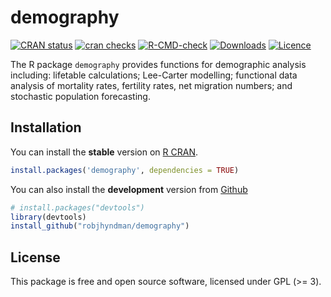 
<!-- README.md is generated from README.Rmd. Please edit that file -->

# demography

<!-- badges: start -->

[![CRAN
status](https://www.r-pkg.org/badges/version/demography)](https://cran.r-project.org/package=demography)
[![cran
checks](https://badges.cranchecks.info/worst/demography.svg)](https://cran.r-project.org/web/checks/check_results_demography.html)
[![R-CMD-check](https://github.com/robjhyndman/demography/actions/workflows/R-CMD-check.yaml/badge.svg)](https://github.com/robjhyndman/demography/actions/workflows/R-CMD-check.yaml)
[![Downloads](https://cranlogs.r-pkg.org/badges/demography)](https://cran.r-project.org/package=demography)
[![Licence](https://img.shields.io/badge/licence-GPL--3-blue.svg)](https://www.gnu.org/licenses/gpl-3.0.en.html)
<!-- badges: end -->

The R package `demography` provides functions for demographic analysis
including: lifetable calculations; Lee-Carter modelling; functional data
analysis of mortality rates, fertility rates, net migration numbers; and
stochastic population forecasting.

## Installation

You can install the **stable** version on [R
CRAN](https://CRAN.R-project.org/package=demography).

``` r
install.packages('demography', dependencies = TRUE)
```

You can also install the **development** version from
[Github](https://github.com/robjhyndman/demography)

``` r
# install.packages("devtools")
library(devtools)
install_github("robjhyndman/demography")
```

## License

This package is free and open source software, licensed under GPL (\>=
3).
